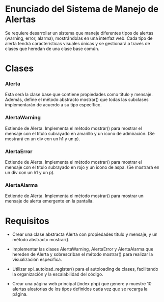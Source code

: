 # Enunciado del Sistema de Manejo de Alertas
Se requiere desarrollar un sistema que maneje diferentes tipos de alertas (warning, error, alarma), mostrándolas en una interfaz web. Cada tipo de alerta tendrá características visuales únicas y se gestionará a través de clases que heredan de una clase base común.

# Clases
### Alerta
Esta será la clase base que contiene propiedades como titulo y mensaje. Además, define el método abstracto mostrar() que todas las subclases implementarán de acuerdo a su tipo específico.

### AlertaWarning
Extiende de Alerta. Implementa el método mostrar() para mostrar el mensaje con el título subrayado en amarillo y un icono de admiración. (Se mostrará en un div con un h1 y un p).

### AlertaError
Extiende de Alerta. Implementa el método mostrar() para mostrar el mensaje con el título subrayado en rojo y un icono de aspa. (Se mostrará en un div con un h1 y un p).

### AlertaAlarma
Extiende de Alerta. Implementa el método mostrar() para mostrar un mensaje de alerta emergente en la pantalla.

# Requisitos
- Crear una clase abstracta Alerta con propiedades titulo y mensaje, y un método abstracto mostrar().

- Implementar las clases AlertaWarning, AlertaError y AlertaAlarma que hereden de Alerta y sobrescriban el método mostrar() para realizar la visualización específica.

- Utilizar spl_autoload_register() para el autoloading de clases, facilitando la organización y la escalabilidad del código.

- Crear una página web principal (index.php) que genere y muestre 10 alertas aleatorias de los tipos definidos cada vez que se recarga la página.
